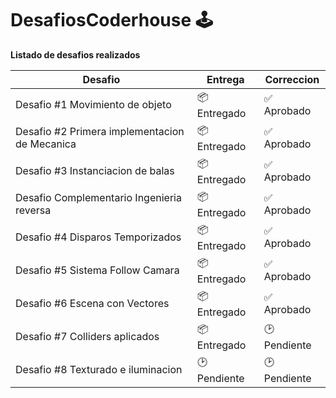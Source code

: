 # DesafiosCoderhouse 🕹️
**Listado de desafios realizados**

| Desafio | Entrega | Correccion |
|--|--|--|
|Desafio #1 Movimiento de objeto | 📦 Entregado | ✅ Aprobado|
|Desafio #2 Primera implementacion de Mecanica | 📦 Entregado | ✅ Aprobado| 
|Desafio #3 Instanciacion de balas | 📦 Entregado | ✅ Aprobado|
|Desafio Complementario Ingenieria reversa | 📦 Entregado | ✅ Aprobado|
|Desafio #4 Disparos Temporizados | 📦 Entregado | ✅ Aprobado|
|Desafio #5 Sistema Follow Camara | 📦 Entregado | ✅ Aprobado |
|Desafio #6 Escena con Vectores | 📦 Entregado | ✅ Aprobado |
|Desafio #7 Colliders aplicados | 📦 Entregado  | 🕑Pendiente |
|Desafio #8 Texturado e iluminacion | 🕑Pendiente | 🕑Pendiente |
